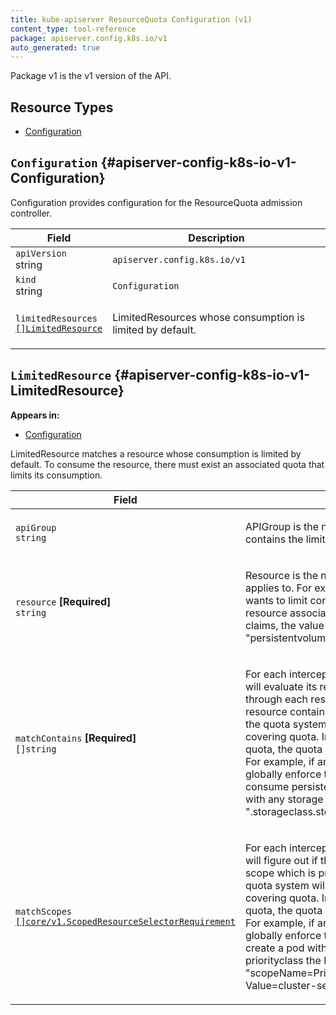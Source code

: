 ```yaml
---
title: kube-apiserver ResourceQuota Configuration (v1)
content_type: tool-reference
package: apiserver.config.k8s.io/v1
auto_generated: true
---
```

<p>Package v1 is the v1 version of the API.</p>


## Resource Types 


- [Configuration](#apiserver-config-k8s-io-v1-Configuration)
  
    

## `Configuration`     {#apiserver-config-k8s-io-v1-Configuration}
    


<p>Configuration provides configuration for the ResourceQuota admission controller.</p>


<table class="table">
<thead><tr><th width="30%">Field</th><th>Description</th></tr></thead>
<tbody>
    
<tr><td><code>apiVersion</code><br/>string</td><td><code>apiserver.config.k8s.io/v1</code></td></tr>
<tr><td><code>kind</code><br/>string</td><td><code>Configuration</code></td></tr>
    
  
<tr><td><code>limitedResources</code><br/>
<a href="#apiserver-config-k8s-io-v1-LimitedResource"><code>[]LimitedResource</code></a>
</td>
<td>
   <p>LimitedResources whose consumption is limited by default.</p>
</td>
</tr>
</tbody>
</table>

## `LimitedResource`     {#apiserver-config-k8s-io-v1-LimitedResource}
    

**Appears in:**

- [Configuration](#apiserver-config-k8s-io-v1-Configuration)


<p>LimitedResource matches a resource whose consumption is limited by default.
To consume the resource, there must exist an associated quota that limits
its consumption.</p>


<table class="table">
<thead><tr><th width="30%">Field</th><th>Description</th></tr></thead>
<tbody>
    
  
<tr><td><code>apiGroup</code><br/>
<code>string</code>
</td>
<td>
   <p>APIGroup is the name of the APIGroup that contains the limited resource.</p>
</td>
</tr>
<tr><td><code>resource</code> <B>[Required]</B><br/>
<code>string</code>
</td>
<td>
   <p>Resource is the name of the resource this rule applies to.
For example, if the administrator wants to limit consumption
of a storage resource associated with persistent volume claims,
the value would be &quot;persistentvolumeclaims&quot;.</p>
</td>
</tr>
<tr><td><code>matchContains</code> <B>[Required]</B><br/>
<code>[]string</code>
</td>
<td>
   <p>For each intercepted request, the quota system will evaluate
its resource usage.  It will iterate through each resource consumed
and if the resource contains any substring in this listing, the
quota system will ensure that there is a covering quota.  In the
absence of a covering quota, the quota system will deny the request.
For example, if an administrator wants to globally enforce that
that a quota must exist to consume persistent volume claims associated
with any storage class, the list would include
&quot;.storageclass.storage.k8s.io/requests.storage&quot;</p>
</td>
</tr>
<tr><td><code>matchScopes</code><br/>
<a href="https://kubernetes.io/docs/reference/generated/kubernetes-api/v1.28/#scopedresourceselectorrequirement-v1-core"><code>[]core/v1.ScopedResourceSelectorRequirement</code></a>
</td>
<td>
   <p>For each intercepted request, the quota system will figure out if the input object
satisfies a scope which is present in this listing, then
quota system will ensure that there is a covering quota.  In the
absence of a covering quota, the quota system will deny the request.
For example, if an administrator wants to globally enforce that
a quota must exist to create a pod with &quot;cluster-services&quot; priorityclass
the list would include &quot;scopeName=PriorityClass, Operator=In, Value=cluster-services&quot;</p>
</td>
</tr>
</tbody>
</table>
  
